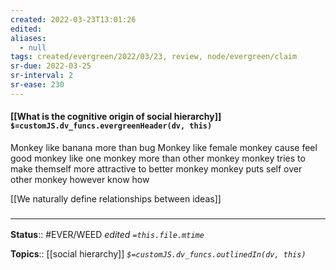 ```yaml
---
created: 2022-03-23T13:01:26 
edited: 
aliases:
  - null
tags: created/evergreen/2022/03/23, review, node/evergreen/claim
sr-due: 2022-03-25
sr-interval: 2
sr-ease: 230
---
```


#### [[What is the cognitive origin of social hierarchy]] `$=customJS.dv_funcs.evergreenHeader(dv, this)`

Monkey like banana more than bug
Monkey like female monkey cause feel good
monkey like one monkey more than other monkey
monkey tries to make themself more attractive to better monkey
monkey puts self over other monkey however know how

[[We naturally define relationships between ideas]]

### <hr class="footnote"/>

**Status**:: #EVER/WEED 
*edited `=this.file.mtime`*

**Topics**:: [[social hierarchy]]
*`$=customJS.dv_funcs.outlinedIn(dv, this)`*
